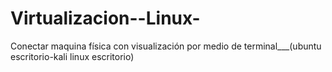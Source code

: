 # Virtualizacion--Linux-
Conectar maquina física con visualización por medio de terminal___(ubuntu escritorio-kali linux escritorio)
